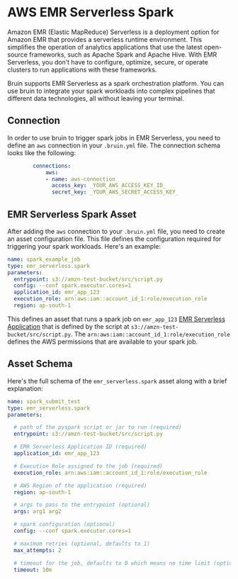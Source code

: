# AWS EMR Serverless Spark
Amazon EMR (Elastic MapReduce) Serverless is a deployment option for Amazon EMR that provides a serverless runtime environment. This simplifies the operation of analytics applications that use the latest open-source frameworks, such as Apache Spark and Apache Hive. With EMR Serverless, you don’t have to configure, optimize, secure, or operate clusters to run applications with these frameworks.

Bruin supports EMR Serverless as a spark orchestration platform. You can use bruin to integrate your spark workloads into complex pipelines that different data technologies, all without leaving your terminal. 

## Connection

In order to use bruin to trigger spark jobs in EMR Serverless, you need to define an `aws` connection in your `.bruin.yml` file. The connection schema looks like the following:
```yaml
        connections:
            aws:
            - name: aws-connection
              access_key: _YOUR_AWS_ACCESS_KEY_ID_
              secret_key: _YOUR_AWS_SECRET_ACCESS_KEY_
```

## EMR Serverless Spark Asset

After adding the `aws` connection to your `.bruin.yml` file, you need to create an asset configuration file. This file defines the configuration required for triggering your spark workloads. Here's an example:
```yaml
name: spark_example_job
type: emr_serverless.spark
parameters:
  entrypoint: s3://amzn-test-bucket/src/script.py
  config: --conf spark.executor.cores=1
  application_id: emr_app_123
  execution_role: arn:aws:iam::account_id_1:role/execution_role
  region: ap-south-1
```

This defines an asset that runs a spark job on `emr_app_123` [EMR Serverless Application](https://docs.aws.amazon.com/emr/latest/EMR-Serverless-UserGuide/emr-serverless.html) that is defined by the script at `s3://amzn-test-bucket/src/script.py`. The `arn:aws:iam::account_id_1:role/execution_role` defines the AWS permissions that are available to your spark job. 

## Asset Schema
Here's the full schema of the `emr_serverless.spark` asset along with a brief explanation:
```yaml
name: spark_submit_test
type: emr_serverless.spark
parameters:

  # path of the pyspark script or jar to run (required)
  entrypoint: s3://amzn-test-bucket/src/script.py   

  # EMR Serverless Application ID (required)
  application_id: emr_app_123

  # Execution Role assigned to the job (required)
  execution_role: arn:aws:iam::account_id_1:role/execution_role

  # AWS Region of the application (required)
  region: ap-south-1

  # args to pass to the entrypoint (optional)
  args: arg1 arg2

  # spark configuration (optional)
  config: --conf spark.executor.cores=1

  # maximum retries (optional, defaults to 1)
  max_attempts: 2

  # timeout for the job, defaults to 0 which means no time limit (optional)
  timeout: 10m

```